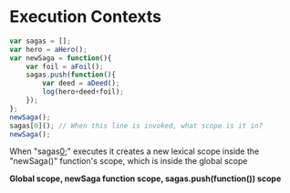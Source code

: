 # Execution Contexts

```js
var sagas = [];
var hero = aHero();
var newSaga = function(){
	var foil = aFoil();
	sagas.push(function(){
		var deed = aDeed();
		log(hero+deed+foil);
	});
};
newSaga();
sagas[0](); // When this line is invoked, what scope is it in?
newSaga();
```

When "sagas[0]();" executes it creates a new lexical scope inside the "newSaga()" function's scope, which is inside the global scope

**Global scope, newSaga function scope, sagas.push(function()) scope**
